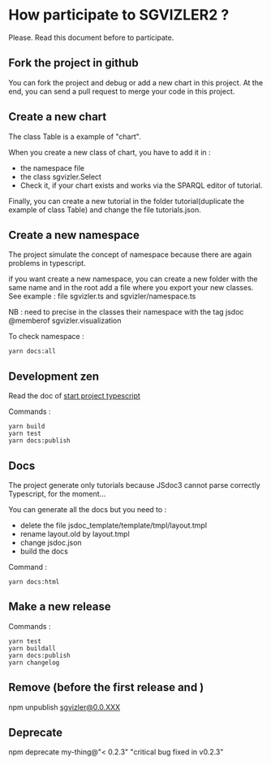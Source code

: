 # How participate to SGVIZLER2 ?

Please. Read this document before to participate.

## Fork the project in github

You can fork the project and debug or add a new chart in this project. At the end, you can send a pull request to merge
your code in this project.

## Create a new chart

The class Table is a example of "chart".

When you create a new class of chart, you have to add it in :
* the namespace file
* the class sgvizler.Select
* Check it, if your chart exists and works via the SPARQL editor of tutorial.

Finally, you can create a new tutorial in the folder tutorial(duplicate the example of class Table) and change the file
tutorials.json.

## Create a new namespace

The project simulate the concept of namespace because there are again problems in typescript.

if you want create a new namespace, you can create a new folder with the same name and in the root add a file where you
export your new classes. See example :  file sgvizler.ts and sgvizler/namespace.ts

NB : need to precise in the classes their namespace with the tag jsdoc @memberof sgvizler.visualization

To check namespace :
 ```
 yarn docs:all
 ```

## Development zen

Read the doc of [start project typescript](https://www.typescriptlang.org/)

Commands :
```
yarn build
yarn test
yarn docs:publish
```

## Docs

The project generate only tutorials because JSdoc3 cannot parse correctly Typescript, for the moment...

You can generate all the docs but you need to :
* delete the file jsdoc_template/template/tmpl/layout.tmpl
* rename layout.old by layout.tmpl
* change jsdoc.json
* build the docs

Command :
```
yarn docs:html
```

## Make a new release

Commands :
```
yarn test
yarn buildall
yarn docs:publish
yarn changelog
```

## Remove (before the first release and )

npm unpublish sgvizler@0.0.XXX

## Deprecate

npm deprecate my-thing@"< 0.2.3" "critical bug fixed in v0.2.3"
